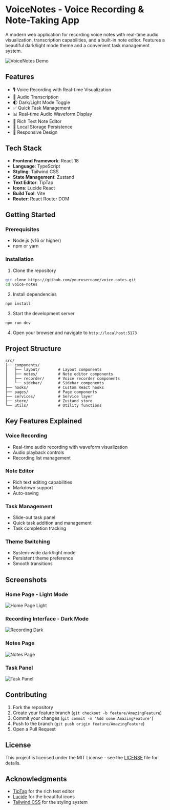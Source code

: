 # VoiceNotes - Voice Recording & Note-Taking App

A modern web application for recording voice notes with real-time audio visualization, transcription capabilities, and a built-in note editor. Features a beautiful dark/light mode theme and a convenient task management system.

![VoiceNotes Demo](https://i.imgur.com/YourImageHere.png)

## Features

- 🎙️ Voice Recording with Real-time Visualization
- 📝 Audio Transcription
- 🌓 Dark/Light Mode Toggle
- ✅ Quick Task Management
- 📊 Real-time Audio Waveform Display
- 📑 Rich Text Note Editor
- 💾 Local Storage Persistence
- 📱 Responsive Design

## Tech Stack

- **Frontend Framework**: React 18
- **Language**: TypeScript
- **Styling**: Tailwind CSS
- **State Management**: Zustand
- **Text Editor**: TipTap
- **Icons**: Lucide React
- **Build Tool**: Vite
- **Router**: React Router DOM

## Getting Started

### Prerequisites

- Node.js (v16 or higher)
- npm or yarn

### Installation

1. Clone the repository
```bash
git clone https://github.com/yourusername/voice-notes.git
cd voice-notes
```

2. Install dependencies
```bash
npm install
```

3. Start the development server
```bash
npm run dev
```

4. Open your browser and navigate to `http://localhost:5173`

## Project Structure

```
src/
├── components/
│   ├── layout/        # Layout components
│   ├── notes/         # Note editor components
│   ├── recorder/      # Voice recorder components
│   └── sidebar/       # Sidebar components
├── hooks/             # Custom React hooks
├── pages/             # Page components
├── services/          # Service layer
├── store/             # Zustand store
└── utils/             # Utility functions
```

## Key Features Explained

### Voice Recording
- Real-time audio recording with waveform visualization
- Audio playback controls
- Recording list management

### Note Editor
- Rich text editing capabilities
- Markdown support
- Auto-saving

### Task Management
- Slide-out task panel
- Quick task addition and management
- Task completion tracking

### Theme Switching
- System-wide dark/light mode
- Persistent theme preference
- Smooth transitions

## Screenshots

### Home Page - Light Mode
![Home Page Light](https://i.imgur.com/YourImageHere.png)

### Recording Interface - Dark Mode
![Recording Dark](https://i.imgur.com/YourImageHere.png)

### Notes Page
![Notes Page](https://i.imgur.com/YourImageHere.png)

### Task Panel
![Task Panel](https://i.imgur.com/YourImageHere.png)

## Contributing

1. Fork the repository
2. Create your feature branch (`git checkout -b feature/AmazingFeature`)
3. Commit your changes (`git commit -m 'Add some AmazingFeature'`)
4. Push to the branch (`git push origin feature/AmazingFeature`)
5. Open a Pull Request

## License

This project is licensed under the MIT License - see the [LICENSE](LICENSE) file for details.

## Acknowledgments

- [TipTap](https://tiptap.dev/) for the rich text editor
- [Lucide](https://lucide.dev/) for the beautiful icons
- [Tailwind CSS](https://tailwindcss.com/) for the styling system